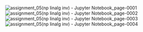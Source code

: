 ![assignment_05(np linalg inv) - Jupyter Notebook_page-0001](https://user-images.githubusercontent.com/48945057/230648807-5bc08fe9-9e33-4e74-bfcd-7ae1f09b3668.jpg)
![assignment_05(np linalg inv) - Jupyter Notebook_page-0002](https://user-images.githubusercontent.com/48945057/230648812-228620e5-ba7d-4ad4-9389-86704392a7ed.jpg)
![assignment_05(np linalg inv) - Jupyter Notebook_page-0003](https://user-images.githubusercontent.com/48945057/230648815-a601230e-3f49-45b6-9a43-711b0d717599.jpg)
![assignment_05(np linalg inv) - Jupyter Notebook_page-0004](https://user-images.githubusercontent.com/48945057/230648818-235e980c-6db7-44bd-97d1-09e03282e91a.jpg)
